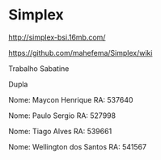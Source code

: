 # Simplex

http://simplex-bsi.16mb.com/

https://github.com/mahefema/Simplex/wiki

Trabalho Sabatine

Dupla

Nome: Maycon Henrique RA: 537640

Nome: Paulo Sergio RA: 527998

Nome: Tiago Alves RA:  539661

Nome: Wellington dos Santos RA: 541567

